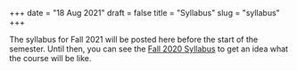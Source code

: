 +++
date = "18 Aug 2021"
draft = false
title = "Syllabus"
slug = "syllabus"
+++

The syllabus for Fall 2021 will be posted here before the start of the semester. Until then, you can see the [Fall 2020 Syllabus](/f20/syllabus) to get an idea what the course will be like.



